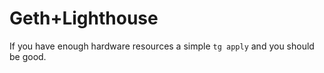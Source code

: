 # Geth+Lighthouse

If you have enough hardware resources a simple `tg apply` and you should be good.
